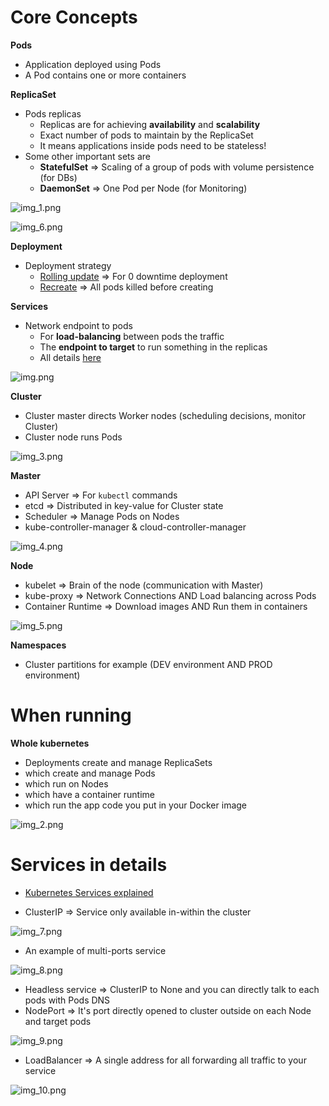 # Core Concepts

**Pods**

- Application deployed using Pods
- A Pod contains one or more containers


**ReplicaSet**

- Pods replicas
  - Replicas are for achieving **availability** and **scalability**
  - Exact number of pods to maintain by the ReplicaSet
  - It means applications inside pods need to be stateless!
- Some other important sets are
  - **StatefulSet** => Scaling of a group of pods with volume persistence (for DBs)
  - **DaemonSet** => One Pod per Node (for Monitoring)

![img_1.png](img_1.png)

![img_6.png](img_6.png)


**Deployment**

- Deployment strategy
  - [Rolling update](https://kubernetes.io/docs/tutorials/kubernetes-basics/update/update-intro/) => For 0 downtime deployment
  - [Recreate](https://kubernetes.io/docs/concepts/workloads/controllers/deployment/) => All pods killed before creating


**Services**

- Network endpoint to pods
  - For **load-balancing** between pods the traffic
  - The **endpoint to target** to run something in the replicas
  - All details [here](https://medium.com/google-cloud/kubernetes-nodeport-vs-loadbalancer-vs-ingress-when-should-i-use-what-922f010849e0)

![img.png](img.png)


**Cluster**

- Cluster master directs Worker nodes (scheduling decisions, monitor Cluster)
- Cluster node runs Pods

![img_3.png](img_3.png)


**Master**

- API Server => For `kubectl` commands
- etcd => Distributed in key-value for Cluster state
- Scheduler => Manage Pods on Nodes
- kube-controller-manager & cloud-controller-manager

![img_4.png](img_4.png)


**Node**

- kubelet => Brain of the node (communication with Master)
- kube-proxy => Network Connections AND Load balancing across Pods
- Container Runtime => Download images AND Run them in containers

![img_5.png](img_5.png)


**Namespaces**

- Cluster partitions for example (DEV environment AND PROD environment)


# When running

**Whole kubernetes**

- Deployments create and manage ReplicaSets
- which create and manage Pods
- which run on Nodes
- which have a container runtime
- which run the app code you put in your Docker image

![img_2.png](img_2.png)


# Services in details

- [Kubernetes Services explained](https://www.youtube.com/watch?v=T4Z7visMM4E)

- ClusterIP => Service only available in-within the cluster

![img_7.png](img_7.png)

- An example of multi-ports service

![img_8.png](img_8.png)

- Headless service => ClusterIP to None and you can directly talk to each pods with Pods DNS
- NodePort => It's port directly opened to cluster outside on each Node and target pods

![img_9.png](img_9.png)

- LoadBalancer => A single address for all forwarding all traffic to your service

![img_10.png](img_10.png)